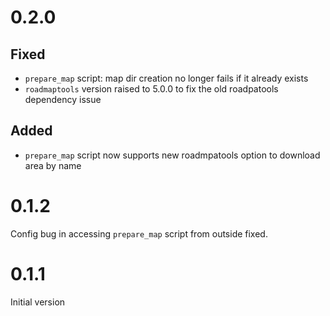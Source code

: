 # 0.2.0

## Fixed
- `prepare_map` script: map dir creation no longer fails if it already exists
- `roadmaptools` version raised to 5.0.0 to fix the old roadpatools dependency issue

## Added
- `prepare_map` script now supports new roadmpatools option to download area by name

# 0.1.2
Config bug in accessing `prepare_map` script from outside fixed.

# 0.1.1
Initial version